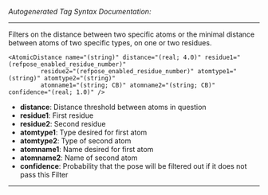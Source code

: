 _Autogenerated Tag Syntax Documentation:_

---
Filters on the distance between two specific atoms or the minimal distance between atoms of two specific types, on one or two residues.

```
<AtomicDistance name="(string)" distance="(real; 4.0)" residue1="(refpose_enabled_residue_number)"
         residue2="(refpose_enabled_residue_number)" atomtype1="(string)" atomtype2="(string)"
         atomname1="(string; CB)" atomname2="(string; CB)" confidence="(real; 1.0)" />
```

-   **distance**: Distance threshold between atoms in question
-   **residue1**: First residue
-   **residue2**: Second residue
-   **atomtype1**: Type desired for first atom
-   **atomtype2**: Type of second atom
-   **atomname1**: Name desired for first atom
-   **atomname2**: Name of second atom
-   **confidence**: Probability that the pose will be filtered out if it does not pass this Filter

---
